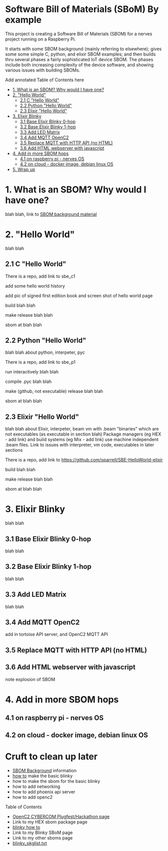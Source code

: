 # Software Bill of Materials (SBoM) By example
This project is creating a Software Bill of Materials (SBOM)
for a nerves project running on a Raspberry Pi.

It starts with some SBOM background (mainly referring to elsewhere);
gives some some simple C, python, and elixir SBOM examples;
and then builds thru several phases a fairly sophisticated
IoT device SBOM.
The phases include both increasing complexity of the device software,
and showing various issues with building SBOMs.

Add annotated Table of Contents here

- [1. What is an SBOM? Why would I have one?](#fix)
- [2. "Hello World"](#fix)
   * [2.1 C "Hello World"](#fix)
   * [2.2 Python "Hello World"](#fix)
   * [2.3 Elixir "Hello World"](#fix)
- [3. Elixir Blinky](#fix)
   * [3.1 Base Elixir Blinky 0-hop](#fix)
   * [3.2 Base Elixir Blinky 1-hop](#fix)
   * [3.3 Add LED Matrix](#fix)
   * [3.4 Add MQTT OpenC2](#fix)
   * [3.5 Replace MQTT with HTTP API (no HTML)](#fix)
   * [3.6 Add HTML webserver with javascript](#fix)
- [4. Add in more SBOM hops](#fix)
   * [4.1 on raspberry pi - nerves OS](#fix)
   * [4.2 on cloud - docker image, debian linux OS](#fix)
- [5. Wrap up](fix)



# 1. What is an SBOM? Why would I have one?
blah blah, link to
[SBOM background material](SbomBackground.md)

# 2. "Hello World"
blah blah

## 2.1 C "Hello World"
There is a repo,
add link to sbe_c1

add some hello world history

add pic of signed first edition book and screen shot of hello world page

build blah blah

make release blah blah

sbom at blah blah

## 2.2 Python "Hello World"
blah blah about python, interpeter, pyc

There is a repo,
add link to sbe_p1

run interactively blah blah

compile .pyc blah blah

make (github, not executable) release blah blah

sbom at blah blah

## 2.3 Elixir "Hello World"
blah blah about Elixir, interpeter, beam vm with .beam "binaries"
which are not executables (as executable in section blah)
Package managers (eg HEX - add link)
and build systems (eg Mix - add link) use machine independent
.beam files.
Link to issues with interpreter, vm code, executables in later sections

There is a repo,
add link to https://github.com/sparrell/SBE-HelloWorld-elixir



build blah blah

make release blah blah

sbom at blah blah


# 3. Elixir Blinky
blah blah

## 3.1 Base Elixir Blinky 0-hop
blah blah

## 3.2 Base Elixir Blinky 1-hop
blah blah

## 3.3 Add LED Matrix
blah blah

## 3.4 Add MQTT OpenC2
add in tortoise API server, and OpenC2 MQTT API

## 3.5 Replace MQTT with HTTP API (no HTML)

## 3.6 Add HTML webserver with javascript
note explosion of SBOM

# 4. Add in more SBOM hops
## 4.1 on raspberry pi - nerves OS
## 4.2 on cloud - docker image, debian linux OS

# Cruft to clean up later
<ul>
  <li><a href="SbomBackground.html">SBOM Background</a> information </li>
  <li><a href="blinky_how_to.html">how to</a> make the basic blinky </li>
  <li>how to make the sbom for the basic blinky</li>
  <li>how to add networking</li>
  <li>how to add phoenix api server</li>
  <li>how to add openc2</li>
</ul>

<p>Table of Contents
<ul>
<li> <a href="https://github.com/oasis-tcs/openc2-usecases/tree/master/Cybercom-Plugfest">OpenC2 CYBERCOM Plugfest/Hackathon page</a>  </li>
<li>  Link to my HEX sbom package page  </li>
<li>  <a href="blinky_how_to.html">blinky how to</a>  </li>
<li>  Link to my Blinky SBoM page  </li>
<li>  Link to my other sboms page  </li>
<li>  <a href="blinky_pkglist.txt">blinky_pkglist.txt</a>  </li>
</ul>
